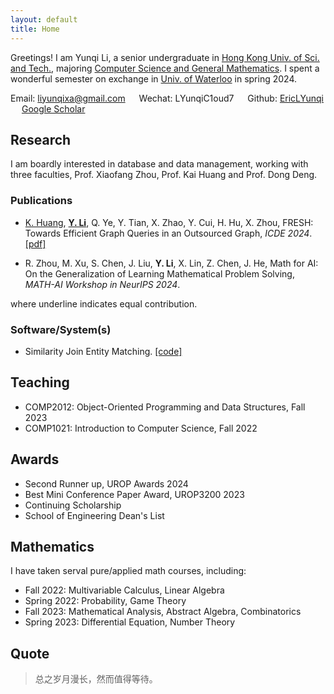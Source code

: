 ```yaml
---
layout: default
title: Home
---
```


Greetings! I am Yunqi Li, a senior undergraduate in [Hong Kong Univ. of Sci. and Tech.](https://hkust.edu.hk/), majoring [Computer Science and General Mathematics](https://cse.hkust.edu.hk/bsc/). I spent a wonderful semester on exchange in [Univ. of Waterloo](https://uwaterloo.ca/) in spring 2024.

Email: <span class="blue">liyunqixa@gmail.com</span> &emsp;   Wechat: <span class="blue">LYunqiC1oud7</span>  &emsp; Github: [EricLYunqi](https://github.com/EricLYunqi) &emsp; [Google Scholar](https://scholar.google.com/citations?user=S9cOeVAAAAAJ&hl=zh-CN)

## <span class="orange">Research</span>
I am boardly interested in database and data management, working with three faculties, Prof. Xiaofang Zhou, Prof. Kai Huang and Prof. Dong Deng.

### <span class="orange">Publications</span>
- <ins>K. Huang</ins>, <ins>**Y. Li**</ins>, Q. Ye, Y. Tian, X. Zhao, Y. Cui, H. Hu, X. Zhou, FRESH: Towards Efficient Graph Queries in an Outsourced Graph, *ICDE 2024*. [[pdf]](papers/FRESH_Towards_Efficient_Graph_Queries_in_an_Outsourced_Graph.pdf)

- R. Zhou, M. Xu, S. Chen, J. Liu, **Y. Li**, X. Lin, Z. Chen, J. He, <span class="blue">Math for AI: On the Generalization of Learning Mathematical Problem Solving</span>, *MATH-AI Workshop in NeurIPS 2024*.
  
where underline indicates equal contribution.

### <span class="orange">Software/System(s)</span>
- Similarity Join Entity Matching. [[code]](https://github.com/rutgers-db/EntityBlockingBySimilarityJoins)

## <span class="orange">Teaching</span>
- COMP2012: Object-Oriented Programming and Data Structures, Fall 2023
- COMP1021: Introduction to Computer Science, Fall 2022

## <span class="orange">Awards</span>
- Second Runner up, UROP Awards 2024
- Best Mini Conference Paper Award, UROP3200 2023
- Continuing Scholarship
- School of Engineering Dean's List

## <span class="orange">Mathematics</span>
I have taken serval pure/applied math courses, including:
- Fall 2022: Multivariable Calculus, Linear Algebra
- Spring 2022: Probability, Game Theory
- Fall 2023: Mathematical Analysis, Abstract Algebra, Combinatorics
- Spring 2023: Differential Equation, Number Theory


## <span class="orange">Quote</span>

> 总之岁月漫长，然而值得等待。